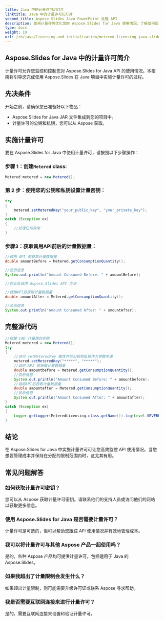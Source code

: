 ```yaml
---
title: Java 中的计量许可幻灯片
linktitle: Java 中的计量许可幻灯片
second_title: Aspose.Slides Java PowerPoint 处理 API
description: 使用计量许可优化您的 Aspose.Slides for Java 使用情况。了解如何设置并监控您的 API 消耗。
type: docs
weight: 10
url: /zh/java/licensing-and-initialization/metered-licensing-java-slides/
---
```


## Aspose.Slides for Java 中的计量许可简介

计量许可允许您监控和控制您对 Aspose.Slides for Java API 的使用情况。本指南将引导您完成使用 Aspose.Slides 在 Java 项目中实施计量许可的过程。 

## 先决条件

开始之前，请确保您已准备好以下物品：

- Aspose.Slides for Java JAR 文件集成到您的项目中。
- 计量许可的公钥和私钥，您可以从 Aspose 获取。

## 实施计量许可

要在 Aspose.Slides for Java 中使用计量许可，请按照以下步骤操作：

### 步骤 1：创建`Metered` class:

```java
Metered metered = new Metered();
```

### 第 2 步：使用您的公钥和私钥设置计量密钥：

```java
try
{
	metered.setMeteredKey("your_public_key", "your_private_key");
}
catch (Exception ex)
{
	//处理任何异常
}
```

### 步骤3：获取调用API前后的计量数据量：

```java
//调用 API 前获取计量数据量
double amountBefore = Metered.getConsumptionQuantity();

//显示信息
System.out.println("Amount Consumed Before: " + amountBefore);

//在此处调用 Aspose.Slides API 方法

//调用API后获取计量数据量
double amountAfter = Metered.getConsumptionQuantity();

//显示信息
System.out.println("Amount Consumed After: " + amountAfter);
```
## 完整源代码
```java
//创建 CAD 计量类的实例
Metered metered = new Metered();
try
{
	//访问 setMeteredKey 属性并将公钥和私钥作为参数传递
	metered.setMeteredKey("*****", "*****");
	//调用 API 前获取计量数据量
	double amountbefore = Metered.getConsumptionQuantity();
	//显示信息
	System.out.println("Amount Consumed Before: " + amountbefore);
	//调用API后获取计量数据量
	double amountafter = Metered.getConsumptionQuantity();
	//显示信息
	System.out.println("Amount Consumed After: " + amountafter);
}
catch (Exception ex)
{
	Logger.getLogger(MeteredLicensing.class.getName()).log(Level.SEVERE, null, ex);
}
```

## 结论

在 Aspose.Slides for Java 中实施计量许可可让您高效监控 API 使用情况。当您想要管理成本并保持在分配的限制范围内时，这尤其有用。

## 常见问题解答

### 如何获取计量许可密钥？

您可以从 Aspose 获取计量许可密钥。请联系他们的支持人员或访问他们的网站以获取更多信息。

### 使用 Aspose.Slides for Java 是否需要计量许可？

计量许可是可选的，但可以帮助您跟踪 API 使用情况并有效地管理成本。

### 我可以将计量许可与其他 Aspose 产品一起使用吗？

是的，各种 Aspose 产品均可提供计量许可，包括适用于 Java 的 Aspose.Slides。

### 如果我超出了计量限制会发生什么？

如果超出计量限制，则可能需要升级许可证或联系 Aspose 寻求帮助。

### 我是否需要互联网连接来进行计量许可？

是的，需要互联网连接来设置和验证计量许可。
